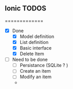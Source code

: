 ## Ionic TODOS ##

=============

- [x] Done
 	- [x] Model definition
	- [x] List definition
	- [x] Basic interface
	- [x] Delete Item
- [ ] Need to be done
	- [ ] Persistance (SQLite ? )
	- [ ] Create an item
	- [ ] Modify an item
	- 